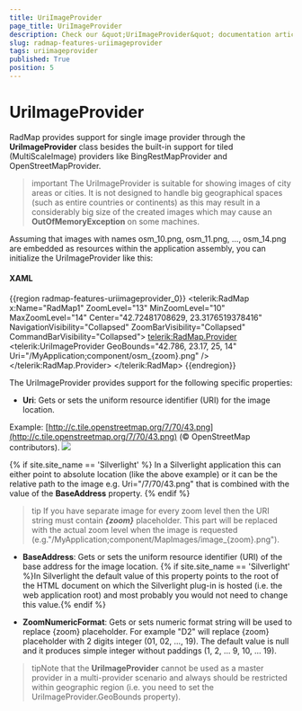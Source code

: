 ```yaml
---
title: UriImageProvider
page_title: UriImageProvider
description: Check our &quot;UriImageProvider&quot; documentation article for the RadMap {{ site.framework_name }} control.
slug: radmap-features-uriimageprovider
tags: uriimageprovider
published: True
position: 5
---
```


# UriImageProvider

RadMap provides support for single image provider through the __UriImageProvider__ class besides the built-in support for tiled (MultiScaleImage) providers like BingRestMapProvider and OpenStreetMapProvider.

>important The UriImageProvider is suitable for showing images of city areas or cities. It is not designed to handle big geographical spaces (such as entire countries or continents) as this may result in a considerably big size of the created images which may cause an **OutOfMemoryException** on some machines.
      
Assuming that images with names osm_10.png, osm_11.png, ..., osm_14.png are embedded as resources within the application assembly, you can initialize the UriImageProvider like this:        

#### __XAML__
{{region radmap-features-uriimageprovider_0}}
	<telerik:RadMap x:Name="RadMap1" 
	                ZoomLevel="13" 
	                MinZoomLevel="10" 
	                MaxZoomLevel="14" 
	                Center="42.72481708629, 23.3176519378416"
	                NavigationVisibility="Collapsed"
	                ZoomBarVisibility="Collapsed"
	                CommandBarVisibility="Collapsed">
	    <telerik:RadMap.Provider>
	        <telerik:UriImageProvider GeoBounds="42.786, 23.17, 25, 14" Uri="/MyApplication;component/osm_{zoom}.png" />
	    </telerik:RadMap.Provider>
	</telerik:RadMap>
{{endregion}}

The UriImageProvider provides support for the following specific properties:        

* __Uri__: Gets or sets the uniform resource identifier (URI) for the image location.

Example:
[http://c.tile.openstreetmap.org/7/70/43.png](http://c.tile.openstreetmap.org/7/70/43.png)
(© OpenStreetMap contributors).
![](http://c.tile.openstreetmap.org/7/70/43.png)

{% if site.site_name == 'Silverlight' %}
In a Silverlight application this can either point to absolute location (like the above example)
or it can be the relative path to the image e.g. Uri="/7/70/43.png" that is combined with
the value of the __BaseAddress__ property.
{% endif %}

>tip If you have separate image for every zoom level then the URI string must contain *__{zoom}__* placeholder. This part will be replaced with the actual zoom level when the image is requested (e.g."/MyApplication;component/MapImages/image_{zoom}.png").

* __BaseAddress__: Gets or sets the uniform resource identifier (URI) of the base address for the image location. {% if site.site_name == 'Silverlight' %}In Silverlight the default value of this property points to the root of the HTML document on which the Silverlight plug-in is hosted (i.e. the web application root) and most probably you would not need to change this value.{% endif %}

* __ZoomNumericFormat__: Gets or sets numeric format string will be used to replace {zoom} placeholder. For example "D2" will replace {zoom} placeholder with 2 digits integer (01, 02, ..., 19). The default value is null and it produces simple integer without paddings (1, 2, ... 9, 10, ... 19).          

>tipNote that the __UriImageProvider__ cannot be used as a master provider in a multi-provider scenario and always should be restricted within geographic region (i.e. you need to set the UriImageProvider.GeoBounds property).
